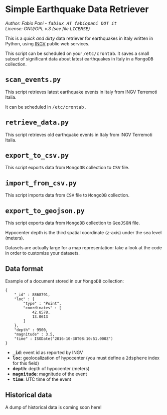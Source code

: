 # Simple Earthquake Data Retriever

<em>Author: Fabio Pani - <tt>fabiux AT fabiopani DOT it</tt></em><br />
<em>License: GNU/GPL v.3 (see file <tt>LICENSE</tt>)</em>

This is a <em>quick and dirty</em> data retriever for earthquakes in Italy written in Python, using [INGV](http://www.ingv.it/) public web services.

This script can be scheduled on your <tt>/etc/crontab</tt>. It saves a small subset of significant data about latest earthquakes in Italy in a <tt>MongoDB</tt> collection.

## <tt>scan_events.py</tt>
This script retrieves latest earthquake events in Italy from INGV Terremoti Italia.

It can be scheduled in <tt>/etc/crontab</tt> .

## <tt>retrieve_data.py</tt>
This script retrieves old earthquake events in Italy from INGV Terremoti Italia.

## <tt>export_to_csv.py</tt>
This script exports data from <tt>MongoDB</tt> collection to <tt>CSV</tt> file.

## <tt>import_from_csv.py</tt>
This script imports data from <tt>CSV</tt> file to <tt>MongoDB</tt> collection.

## <tt>export_to_geojson.py</tt>
This script exports data from <tt>MongoDB</tt> collection to <tt>GeoJSON</tt> file.

Hypocenter depth is the third spatial coordinate (z-axis) under the sea level (meters).

Datasets are actually large for a map representation: take a look at the code in order to customize your datasets.

## Data format
Example of a document stored in our <tt>MongoDB</tt> collection:

    {
        "_id" : 8868791,
        "loc" : {
            "type" : "Point",
            "coordinates" : [ 
                42.8578, 
                13.0613
            ]
        },
        "depth" : 9500,
        "magnitude" : 3.5,
        "time" : ISODate("2016-10-30T08:10:51.000Z")
    }

- <tt><b>_id</b></tt>: event id as reported by INGV
- <tt><b>loc</b></tt>: geolocalization of hypocenter (you must define a <tt>2dsphere</tt> index for this field)
- <tt><b>depth</b></tt>: depth of hypocenter (meters)
- <tt><b>magnitude</b></tt>: magnitude of the event
- <tt><b>time</b></tt>: UTC time of the event

## Historical data
A dump of historical data is coming soon here!